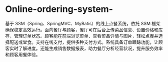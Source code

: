 # Online-ordering-system-
基于 SSM（Spring、SpringMVC、MyBatis）的线上点餐系统，依托 SSM 框架确保稳定高效运行。面向餐厅与顾客，餐厅可在后台上传菜品信息、设置价格和库存，管理订单状态。顾客能在前端浏览菜单、查看菜品详情与图片，轻松点餐并选择配送或堂食。支持在线支付，提供多种支付方式。系统具备订单跟踪功能，让顾客实时了解进度。还能生成销售数据报表，助力餐厅分析经营状况，提升服务效率和顾客用餐体验。 
